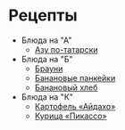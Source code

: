 # Рецепты
- Блюда на "А"
	- [Азу по-татарски](tatar.md)
- Блюда на "Б"
	- [Брауни](brownie.md)
	- [Банановые панкейки](pencacke.md)
	- [Банановый хлеб](banana.md)
- Блюда на "К"	
	- [Картофель «Айдахо»](aidaho.md)
	- [Курица «Пикассо»](picasso.md)

